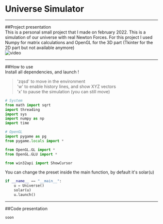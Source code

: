 # Universe Simulator  
***  
##Project presentation  
This is a personal small project that I made on february 2022.
This is a simulation of our universe with real Newton Forces.
For this project I used Numpy for matrix calculations and OpenGL for the 3D part (Tkinter for the 2D part but not available anymore)  
![video](./img/vid1.gif)
***  
##How to use  
Install all dependencies, and launch !  
> 'zqsd' to move in the environment  
> 'w' to enable history lines, and show XYZ vectors  
> 'x' to pause the simulation (you can still move)
````PYTHON
# System
from math import sqrt
import threading
import sys
import numpy as np
import time

# OpenGL
import pygame as pg
from pygame.locals import *

from OpenGL.GL import *
from OpenGL.GLU import *

from win32api import ShowCursor
````
You can change the preset inside the main function, by default it's solar(u)  
````PYTHON
if __name__ == "__main__":
    u = Universe()
    solar(u)
    u.launch()
````
***  
##Code presentation
````PYTHON
soon
````